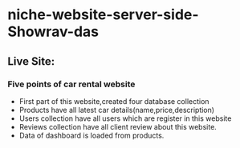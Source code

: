 ﻿# niche-website-server-side-Showrav-das
<h2>Live Site:</h2>
    <h3>Five points of car rental website</h3>
    <ul>
        <li>First part of this website,created four database collection</li>
        <li>Products have all latest car details(name,price,description)</li>
        <li>Users collection have all users which are register in this website</li>
        <li>Reviews collection have all client review about this website.</li>
        <li>Data of dashboard is loaded from products.</li>
    </ul>
